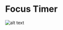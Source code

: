 # Focus Timer

![alt text](https://github.com/phamtony/focustimer/blob/master/Screen%20Shot%202021-02-27%20at%2011.09.05%20PM.png?raw=true)
